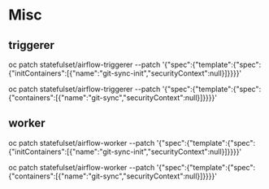 # Misc

## triggerer

oc patch statefulset/airflow-triggerer --patch '{"spec":{"template":{"spec":{"initContainers":[{"name":"git-sync-init","securityContext":null}]}}}}'

oc patch statefulset/airflow-triggerer --patch '{"spec":{"template":{"spec":{"containers":[{"name":"git-sync","securityContext":null}]}}}}'

## worker

oc patch statefulset/airflow-worker --patch '{"spec":{"template":{"spec":{"initContainers":[{"name":"git-sync-init","securityContext":null}]}}}}'

oc patch statefulset/airflow-worker --patch '{"spec":{"template":{"spec":{"containers":[{"name":"git-sync","securityContext":null}]}}}}'
